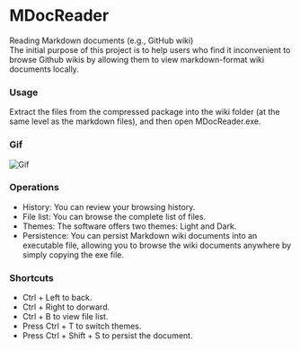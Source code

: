 # MDocReader
Reading Markdown documents (e.g., GitHub wiki)  
The initial purpose of this project is to help users who find it inconvenient to browse Github wikis by allowing them to view markdown-format wiki documents locally.  

### Usage
Extract the files from the compressed package into the wiki folder (at the same level as the markdown files), and then open MDocReader.exe.  

### Gif
![Gif](https://github.com/user-attachments/assets/80a41a00-0d02-4c18-91cd-22f24dec9373)

### Operations
- History: You can review your browsing history.
- File list: You can browse the complete list of files.
- Themes: The software offers two themes: Light and Dark.
- Persistence: You can persist Markdown wiki documents into an executable file, allowing you to browse the wiki documents anywhere by simply copying the exe file.

### Shortcuts
- Ctrl + Left to back.
- Ctrl + Right to dorward.
- Ctrl + B to view file list.
- Press Ctrl + T to switch themes.
- Press Ctrl + Shift + S to persist the document.
